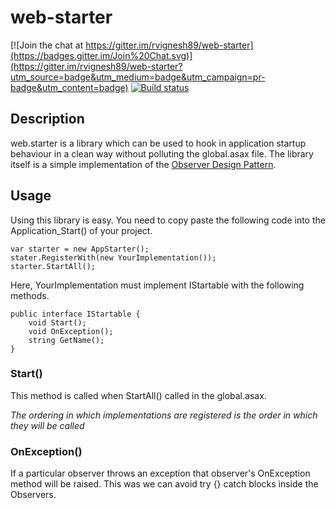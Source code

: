 # web-starter

[![Join the chat at https://gitter.im/rvignesh89/web-starter](https://badges.gitter.im/Join%20Chat.svg)](https://gitter.im/rvignesh89/web-starter?utm_source=badge&utm_medium=badge&utm_campaign=pr-badge&utm_content=badge)
[![Build status](https://ci.appveyor.com/api/projects/status/dxgvityvevq8es8d?svg=true)](https://ci.appveyor.com/project/rvignesh89/web-starter)

## Description
web.starter is a library which can be used to hook in application startup behaviour in a clean way without polluting the global.asax file. The library itself is a simple implementation of the [Observer Design Pattern](https://sourcemaking.com/design_patterns/observer).

## Usage
Using this library is easy. You need to copy paste the following code into the Application_Start() of your project.

	var starter = new AppStarter();
	stater.RegisterWith(new YourImplementation());
	starter.StartAll();

Here, YourImplementation must implement IStartable with the following methods.

	public interface IStartable {
		void Start();
		void OnException();
		string GetName();
	}

### Start()
This method is called when StartAll() called in the global.asax.

*The ordering in which implementations are registered is the order in which they will be called*

### OnException()
If a particular observer throws an exception that observer's OnException method will be raised. This was we can avoid try {} catch blocks inside the Observers.
